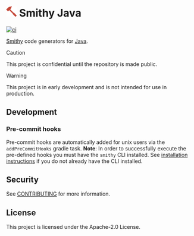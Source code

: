 # <img alt="Smithy" src="https://github.com/smithy-lang/smithy/blob/main/docs/_static/favicon.png?raw=true" width="28"> Smithy Java
[![ci](https://github.com/smithy-lang/smithy-java/actions/workflows/ci.yml/badge.svg)](https://github.com/smithy-lang/smithy-java/actions/workflows/ci.yml)

[Smithy](https://smithy.io/2.0/index.html) code generators for [Java](https://java.com/).

> [!Caution]
> This project is confidential until the repository is made public.

> [!WARNING]
> This project is in early development and is not intended for use in production. 

## Development

### Pre-commit hooks
Pre-commit hooks are automatically added for unix users via the `addPreCommitHooks` gradle task.
**Note**: In order to successfully execute the pre-defined hooks you must have the `smithy` CLI installed. 
See [installation instructions](https://smithy.io/2.0/guides/smithy-cli/cli_installation.html) if you do not already have the CLI installed.

## Security

See [CONTRIBUTING](CONTRIBUTING.md#security-issue-notifications) for more information.

## License

This project is licensed under the Apache-2.0 License.

